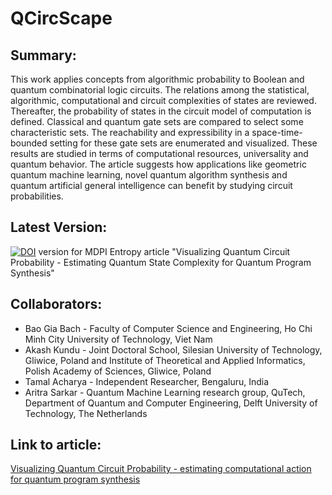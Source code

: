 # QCircScape

## Summary:

This work applies concepts from algorithmic probability to Boolean and quantum combinatorial logic circuits. The relations among the statistical, algorithmic, computational and circuit complexities of states are reviewed. Thereafter, the probability of states in the circuit model of computation is defined. Classical and quantum gate sets are compared to select some characteristic sets. The reachability and expressibility in a space-time-bounded setting for these gate sets are enumerated and visualized. These results are studied in terms of computational resources, universality and quantum behavior. The article suggests how applications like geometric quantum machine learning, novel quantum algorithm synthesis and quantum artificial general intelligence can benefit by studying circuit probabilities.

## Latest Version:

[![DOI](https://zenodo.org/badge/487784260.svg)](https://zenodo.org/badge/latestdoi/487784260)
version for MDPI Entropy article "Visualizing Quantum Circuit Probability - Estimating Quantum State Complexity for Quantum Program Synthesis"

## Collaborators:
* Bao Gia Bach - Faculty of Computer Science and Engineering, Ho Chi Minh City University of Technology, Viet Nam
* Akash Kundu - Joint Doctoral School, Silesian University of Technology, Gliwice, Poland and Institute of Theoretical and Applied Informatics, Polish Academy of Sciences, Gliwice, Poland
* Tamal Acharya - Independent Researcher, Bengaluru, India
* Aritra Sarkar - Quantum Machine Learning research group, QuTech, Department of Quantum and Computer Engineering, Delft University of Technology, The Netherlands

## Link to article:

[Visualizing Quantum Circuit Probability - estimating computational action for quantum program synthesis](https://arxiv.org/abs/2304.02358)
